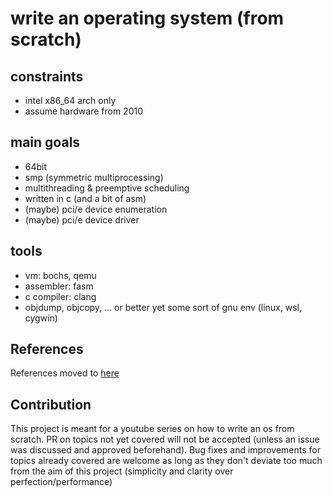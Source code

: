 # write an operating system (from scratch)

## constraints
- intel x86_64 arch only
- assume hardware from 2010

## main goals
- 64bit
- smp (symmetric multiprocessing)
- multithreading & preemptive scheduling
- written in c (and a bit of asm)
- (maybe) pci/e device enumeration
- (maybe) pci/e device driver

## tools
- vm: bochs, qemu
- assembler: fasm
- c compiler: clang
- objdump, objcopy, ... or better yet some sort of gnu env (linux, wsl, cygwin)

## References
References moved to [here](REFERENCES.md)

## Contribution
This project is meant for a youtube series on how to write an os from scratch. PR on topics not yet covered will not be accepted (unless an issue was discussed and approved beforehand).
Bug fixes and improvements for topics already covered are welcome as long as they don't deviate too much from the aim of this project (simplicity and clarity over perfection/performance)